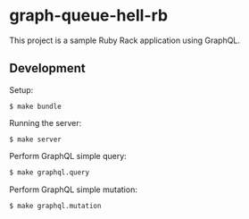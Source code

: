 # graph-queue-hell-rb

This project is a sample Ruby Rack application using GraphQL.

## Development

Setup:
```
$ make bundle
```

Running the server:
```
$ make server
```

Perform GraphQL simple query:

```bash
$ make graphql.query
```

Perform GraphQL simple mutation:

```bash
$ make graphql.mutation
```
